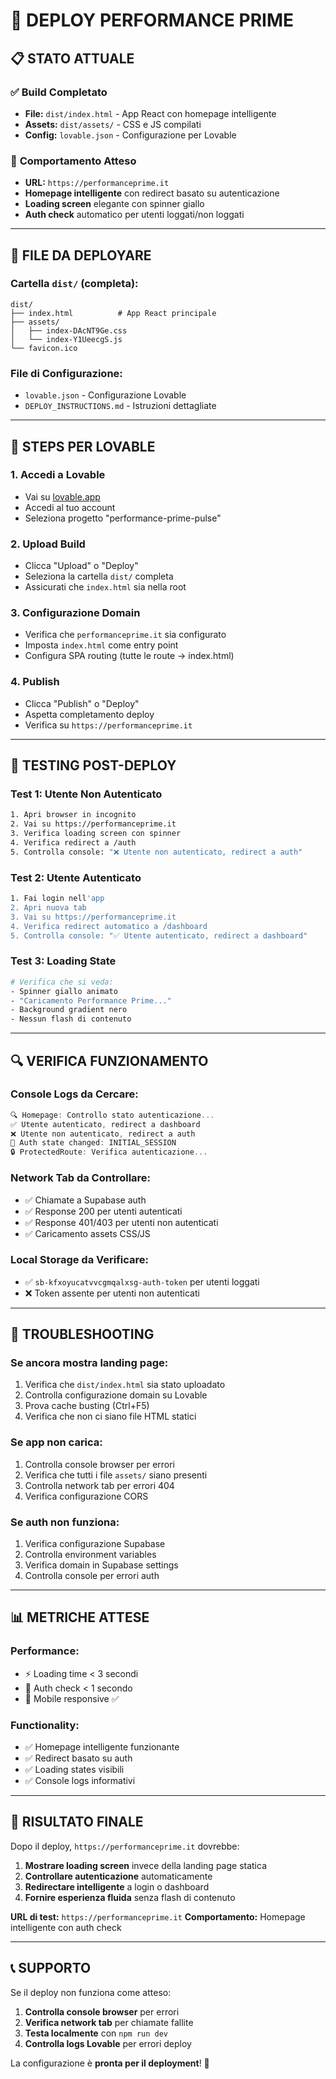 # 🚀 DEPLOY PERFORMANCE PRIME

## 📋 **STATO ATTUALE**

### ✅ **Build Completato**
- **File:** `dist/index.html` - App React con homepage intelligente
- **Assets:** `dist/assets/` - CSS e JS compilati
- **Config:** `lovable.json` - Configurazione per Lovable

### 🎯 **Comportamento Atteso**
- **URL:** `https://performanceprime.it`
- **Homepage intelligente** con redirect basato su autenticazione
- **Loading screen** elegante con spinner giallo
- **Auth check** automatico per utenti loggati/non loggati

---

## 📁 **FILE DA DEPLOYARE**

### **Cartella `dist/` (completa):**
```
dist/
├── index.html          # App React principale
├── assets/
│   ├── index-DAcNT9Ge.css
│   └── index-Y1UeecgS.js
└── favicon.ico
```

### **File di Configurazione:**
- `lovable.json` - Configurazione Lovable
- `DEPLOY_INSTRUCTIONS.md` - Istruzioni dettagliate

---

## 🔧 **STEPS PER LOVABLE**

### **1. Accedi a Lovable**
- Vai su [lovable.app](https://lovable.app)
- Accedi al tuo account
- Seleziona progetto "performance-prime-pulse"

### **2. Upload Build**
- Clicca "Upload" o "Deploy"
- Seleziona la cartella `dist/` completa
- Assicurati che `index.html` sia nella root

### **3. Configurazione Domain**
- Verifica che `performanceprime.it` sia configurato
- Imposta `index.html` come entry point
- Configura SPA routing (tutte le route → index.html)

### **4. Publish**
- Clicca "Publish" o "Deploy"
- Aspetta completamento deploy
- Verifica su `https://performanceprime.it`

---

## 🧪 **TESTING POST-DEPLOY**

### **Test 1: Utente Non Autenticato**
```bash
1. Apri browser in incognito
2. Vai su https://performanceprime.it
3. Verifica loading screen con spinner
4. Verifica redirect a /auth
5. Controlla console: "❌ Utente non autenticato, redirect a auth"
```

### **Test 2: Utente Autenticato**
```bash
1. Fai login nell'app
2. Apri nuova tab
3. Vai su https://performanceprime.it
4. Verifica redirect automatico a /dashboard
5. Controlla console: "✅ Utente autenticato, redirect a dashboard"
```

### **Test 3: Loading State**
```bash
# Verifica che si veda:
- Spinner giallo animato
- "Caricamento Performance Prime..."
- Background gradient nero
- Nessun flash di contenuto
```

---

## 🔍 **VERIFICA FUNZIONAMENTO**

### **Console Logs da Cercare:**
```javascript
🔍 Homepage: Controllo stato autenticazione...
✅ Utente autenticato, redirect a dashboard
❌ Utente non autenticato, redirect a auth
🔄 Auth state changed: INITIAL_SESSION
🔒 ProtectedRoute: Verifica autenticazione...
```

### **Network Tab da Controllare:**
- ✅ Chiamate a Supabase auth
- ✅ Response 200 per utenti autenticati
- ✅ Response 401/403 per utenti non autenticati
- ✅ Caricamento assets CSS/JS

### **Local Storage da Verificare:**
- ✅ `sb-kfxoyucatvvcgmqalxsg-auth-token` per utenti loggati
- ❌ Token assente per utenti non autenticati

---

## 🚨 **TROUBLESHOOTING**

### **Se ancora mostra landing page:**
1. Verifica che `dist/index.html` sia stato uploadato
2. Controlla configurazione domain su Lovable
3. Prova cache busting (Ctrl+F5)
4. Verifica che non ci siano file HTML statici

### **Se app non carica:**
1. Controlla console browser per errori
2. Verifica che tutti i file `assets/` siano presenti
3. Controlla network tab per errori 404
4. Verifica configurazione CORS

### **Se auth non funziona:**
1. Verifica configurazione Supabase
2. Controlla environment variables
3. Verifica domain in Supabase settings
4. Controlla console per errori auth

---

## 📊 **METRICHE ATTESE**

### **Performance:**
- ⚡ Loading time < 3 secondi
- 🔄 Auth check < 1 secondo
- 📱 Mobile responsive ✅

### **Functionality:**
- ✅ Homepage intelligente funzionante
- ✅ Redirect basato su auth
- ✅ Loading states visibili
- ✅ Console logs informativi

---

## 🎯 **RISULTATO FINALE**

Dopo il deploy, `https://performanceprime.it` dovrebbe:

1. **Mostrare loading screen** invece della landing page statica
2. **Controllare autenticazione** automaticamente
3. **Redirectare intelligente** a login o dashboard
4. **Fornire esperienza fluida** senza flash di contenuto

**URL di test:** `https://performanceprime.it`
**Comportamento:** Homepage intelligente con auth check

---

## 📞 **SUPPORTO**

Se il deploy non funziona come atteso:

1. **Controlla console browser** per errori
2. **Verifica network tab** per chiamate fallite
3. **Testa localmente** con `npm run dev`
4. **Controlla logs Lovable** per errori deploy

La configurazione è **pronta per il deployment**! 🚀 